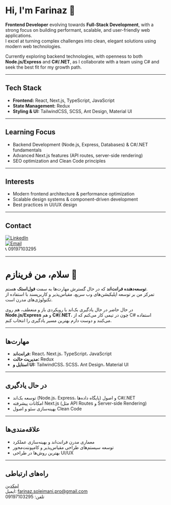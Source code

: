 # Hi, I'm Farinaz 👋

**Frontend Developer** evolving towards **Full-Stack Development**, with a strong focus on building performant, scalable, and user-friendly web applications.  
I excel at turning complex challenges into clean, elegant solutions using modern web technologies.  

Currently exploring backend technologies, with openness to both **Node.js/Express** and **C#/.NET**, as I collaborate with a team using C# and seek the best fit for my growth path.

---

## Tech Stack
- **Frontend:** React, Next.js, TypeScript, JavaScript  
- **State Management:** Redux  
- **Styling & UI:** TailwindCSS, SCSS, Ant Design, Material UI  

---

## Learning Focus
- Backend Development (Node.js, Express, Databases) & C#/.NET fundamentals  
- Advanced Next.js features (API routes, server-side rendering)  
- SEO optimization and Clean Code principles  

---

## Interests
- Modern frontend architecture & performance optimization  
- Scalable design systems & component-driven development  
- Best practices in UI/UX design  

---

## Contact
[![LinkedIn](https://img.shields.io/badge/LinkedIn-0A66C2?style=flat&logo=linkedin&logoColor=white)](https://www.linkedin.com/in/farinaz-soleimani-a2b029167/)  
[![Email](https://img.shields.io/badge/Email-0078D4?style=flat&logo=microsoft-outlook&logoColor=white)](mailto:farinaz.soleimani.pro@gmail.com)  
📞 09197103295  

---

# سلام، من فرینازم 👋

**توسعه‌دهنده فرانت‌اند** که در حال گسترش مهارت‌ها به سمت **فول‌استک** هستم.  
تمرکز من بر توسعه اپلیکیشن‌های وب سریع، مقیاس‌پذیر و کاربرپسند با استفاده از تکنولوژی‌های مدرن است.  

در حال حاضر در حال یادگیری بک‌اند با رویکردی باز و منعطف، هم روی **Node.js/Express** و هم **C#/.NET**، چون در تیمی کار می‌کنم که از C# استفاده می‌کنند و دوست دارم بهترین مسیر یادگیری را انتخاب کنم.

---

## مهارت‌ها
- **فرانت‌اند:** React، Next.js، TypeScript، JavaScript  
- **مدیریت حالت:** Redux  
- **استایل و UI:** TailwindCSS، SCSS، Ant Design، Material UI  

---

## در حال یادگیری
- توسعه بک‌اند (Node.js، Express، پایگاه داده‌ها) و اصول C#/.NET  
- امکانات پیشرفته Next.js (مثل API Routes و Server-side Rendering)  
- بهینه‌سازی سئو و اصول Clean Code  

---

## علاقه‌مندی‌ها
- معماری مدرن فرانت‌اند و بهینه‌سازی عملکرد  
- توسعه سیستم‌های طراحی مقیاس‌پذیر و کامپوننت‌محور  
- بهترین روش‌ها در طراحی UI/UX  

---

## راه‌های ارتباطی  
[لینکدین](https://www.linkedin.com/in/farinaz-soleimani-a2b029167/)  
ایمیل: farinaz.soleimani.pro@gmail.com  
تلفن: 09197103295  
